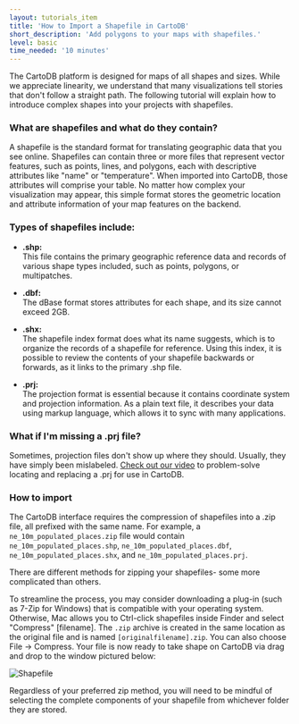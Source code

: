```yaml
---
layout: tutorials_item
title: 'How to Import a Shapefile in CartoDB'
short_description: 'Add polygons to your maps with shapefiles.'
level: basic
time_needed: '10 minutes'
---
```


The CartoDB platform is designed for maps of all shapes and sizes. While we appreciate linearity, we understand that many visualizations tell stories that don't follow a straight path. The following tutorial will explain how to introduce complex shapes into your projects with shapefiles.

### What are shapefiles and what do they contain?

A shapefile is the standard format for translating geographic data that you see online. Shapefiles can contain three or more files that represent vector features, such as points, lines, and polygons, each with descriptive attributes like "name" or "temperature". When imported into CartoDB, those attributes will comprise your table. No matter how complex your visualization may appear, this simple format stores the geometric location and attribute information of your map features on the backend.

### Types of shapefiles include:

- **.shp:**  
  This file contains the primary geographic reference data and records of various shape types included, such as points, polygons, or multipatches.

- **.dbf:**  
  The dBase format stores attributes for each shape, and its size cannot exceed 2GB.

- **.shx:**  
  The shapefile index format does what its name suggests, which is to organize the records of a shapefile for reference. Using this index, it is possible to review the contents of your shapefile backwards or forwards, as it links to the primary .shp file.

- **.prj:**  
  The projection format is essential because it contains coordinate system and projection information. As a plain text file, it describes your data using markup language, which allows it to sync with many applications.

### What if I'm missing a .prj file?

Sometimes, projection files don't show up where they should. Usually, they have simply been mislabeled. [Check out our video](http://vimeo.com/100105202) to problem-solve locating and replacing a .prj for use in CartoDB.

### How to import

The CartoDB interface requires the compression of shapefiles into a .zip file, all prefixed with the same name. For example, a `ne_10m_populated_places.zip` file would contain `ne_10m_populated_places.shp`, `ne_10m_populated_places.dbf`, `ne_10m_populated_places.shx`, and `ne_10m_populated_places.prj`.

There are different methods for zipping your shapefiles- some more complicated than others.

To streamline the process, you may consider downloading a plug-in (such as 7-Zip for Windows) that is compatible with your operating system. Otherwise, Mac allows you to Ctrl-click shapefiles inside Finder and select "Compress" [filename]. The `.zip` archive is created in the same location as the original file and is named `[originalfilename].zip`. You can also choose File → Compress. Your file is now ready to take shape on CartoDB via drag and drop to the window pictured below:

<p class="wrap-border"><img src="{{ '/img/layout/tutorials/import_shapefile_in_cartodb/img1.png' | prepend: site.baseurl }}" alt="Shapefile" /></p>

Regardless of your preferred zip method, you will need to be mindful of selecting the complete components of your shapefile from whichever folder they are stored.
